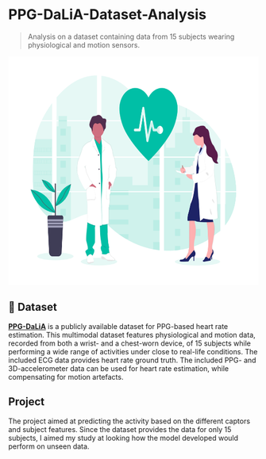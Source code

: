 # PPG-DaLiA-Dataset-Analysis
> Analysis on a dataset containing data from 15 subjects wearing physiological and motion sensors.

<p align='center'>
  <img src="header.png" width="600" height="462"/>
</p>

## 📄 Dataset

**[PPG-DaLiA](https://archive.ics.uci.edu/ml/datasets/PPG-DaLiA)** is a publicly available dataset for PPG-based heart rate estimation. This multimodal dataset features physiological and motion data, recorded from both a wrist- and a chest-worn device, of 15 subjects while performing a wide range of activities under close to real-life conditions. The included ECG data provides heart rate ground truth. The included PPG- and 3D-accelerometer data can be used for heart rate estimation, while compensating for motion artefacts.

## Project

The project aimed at predicting the activity based on the different captors and subject features. Since the dataset provides the data for only 15 subjects, I aimed my study at looking how the model developed would perform on unseen data.
